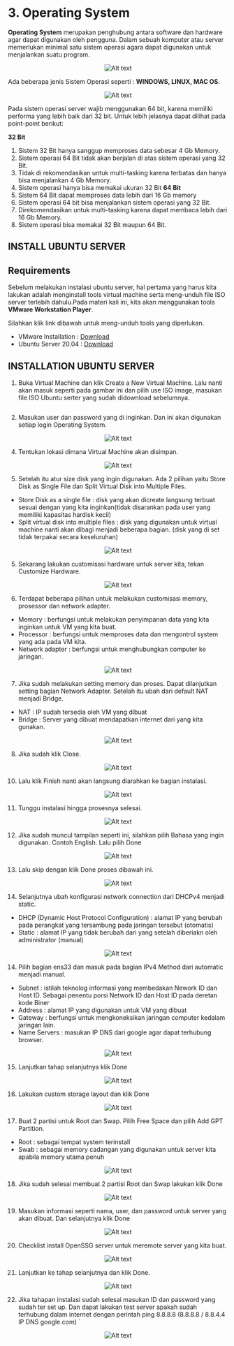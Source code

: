 # **3. Operating System**

**Operating System** merupakan penghubung antara software dan hardware agar dapat digunakan oleh pengguna. Dalam sebuah komputer atau server memerlukan minimal satu sistem operasi agara dapat digunakan untuk menjalankan suatu program. 

<p align="center">
<img src="../assets/image/3. OS & Linux/1. Operating System.JPG" alt="Alt text" title="Client - Server" style="display: inline-block; margin: 0 auto;  max-width: 300px ">
</p>

Ada beberapa jenis Sistem Operasi seperti : **WINDOWS, LINUX, MAC OS**.

<p align="center">
<img src="../assets/image/3. OS & Linux/2. OS.JPG" alt="Alt text" title="Client - Server" style="display: inline-block; margin: 0 auto;  max-width: 300px ">
</p>

Pada sistem operasi server wajib menggunakan 64 bit, karena memiliki performa yang lebih baik dari 32 bit. Untuk lebih jelasnya dapat dilihat pada point-point berikut:

**32 Bit​**
1. Sistem 32 Bit hanya sanggup memproses data sebesar 4 Gb Memory.
2. Sistem operasi 64 Bit tidak akan berjalan di atas sistem operasi yang 32 Bit.
3. Tidak di rekomendasikan untuk multi-tasking karena terbatas dan hanya bisa menjalankan 4 Gb Memory.
4. Sistem operasi hanya bisa memakai ukuran 32 Bit
**64 Bit​**
1. Sistem 64 Bit dapat memproses data lebih dari 16 Gb memory
2. Sistem operasi 64 bit bisa menjalankan sistem operasi yang 32 Bit.
3. Direkomendasikan untuk multi-tasking karena dapat membaca lebih dari 16 Gb Memory.
4. Sistem operasi bisa memakai 32 Bit maupun 64 Bit.


## **INSTALL UBUNTU SERVER**
## **Requirements​**
Sebelum melakukan instalasi ubuntu server, hal pertama yang harus kita lakukan adalah menginstall tools virtual machine serta meng-unduh file ISO server terlebih dahulu.Pada materi kali ini, kita akan menggunakan tools **VMware Workstation Player**.

Silahkan klik link dibawah untuk meng-unduh tools yang diperlukan.

- VMware Installation : [Download](https://www.vmware.com/products/workstation-player.html)
- Ubuntu Server 20.04 : [Download](https://releases.ubuntu.com/focal/)

## **INSTALLATION UBUNTU SERVER**
1.	Buka Virtual Machine dan klik Create a New Virtual Machine. Lalu nanti akan masuk seperti pada gambar ini dan pilih use ISO image, masukan file ISO Ubuntu serter yang sudah didownload sebelumnya.

<p align="center">
<img src="../assets/image/3. OS & Linux/A.png alt="Alt text" title="Client - Server" style="display: inline-block; margin: 0 auto;  max-width: 300px ">
</p>

2.	Masukan user dan password yang di inginkan. Dan ini akan digunakan setiap login Operating System.

<p align="center">
<img src="../assets/image/3. OS & Linux/B.PNG" alt="Alt text" title="Client - Server" style="display: inline-block; margin: 0 auto;  max-width: 300px ">
</p>
 
4.	Tentukan lokasi dimana Virtual Machine akan disimpan.

<p align="center">
<img src="../assets/image/3. OS & Linux/C.PNG" alt="Alt text" title="Client - Server" style="display: inline-block; margin: 0 auto;  max-width: 300px ">
</p>

5.	Setelah itu atur size disk yang ingin digunakan. Ada 2 pilihan yaitu Store Disk as Single File dan Split Virtual Disk into Multiple Files.
-	Store Disk as a single file : disk yang akan dicreate langsung terbuat sesuai dengan yang kita inginkan(tidak disarankan pada user yang memiliki kapasitas hardisk kecil)
-	Split virtual disk into multiple files : disk yang digunakan untuk virtual machine nanti akan dibagi menjadi beberapa bagian. (disk yang di set tidak terpakai secara keseluruhan)

<p align="center">
<img src="../assets/image/3. OS & Linux/D.PNG" alt="Alt text" title="Client - Server" style="display: inline-block; margin: 0 auto;  max-width: 300px ">
</p>

5.	Sekarang lakukan customisasi hardware untuk server kita, tekan Customize Hardware.

<p align="center">
<img src="../assets/image/3. OS & Linux/E.PNG" alt="Alt text" title="Client - Server" style="display: inline-block; margin: 0 auto;  max-width: 300px ">
</p>

6.	Terdapat beberapa pilihan untuk melakukan customisasi memory, prosessor dan network adapter.
-	Memory : berfungsi untuk melakukan penyimpanan data yang kita inginkan untuk VM yang kita buat. 
-	Processor : berfungsi untuk memproses data dan mengontrol system yang ada pada VM kita.
-	Network adapter : berfungsi untuk menghubungkan computer ke jaringan.

<p align="center">
<img src="../assets/image/3. OS & Linux/C.JPG" alt="Alt text" title="Client - Server" style="display: inline-block; margin: 0 auto;  max-width: 300px ">
</p>
 
7.	Jika sudah melakukan setting memory dan proses. Dapat dilanjutkan setting bagian Network Adapter. Setelah itu ubah dari default NAT menjadi Bridge.
-	NAT : IP sudah tersedia oleh VM yang dibuat
-	Bridge : Server yang dibuat mendapatkan internet dari yang kita gunakan.

<p align="center">
<img src="../assets/image/3. OS & Linux/C.JPG" alt="Alt text" title="Client - Server" style="display: inline-block; margin: 0 auto;  max-width: 300px ">
</p>
 
8.	Jika sudah klik Close.

<p align="center">
<img src="../assets/image/3. OS & Linux/C.JPG" alt="Alt text" title="Client - Server" style="display: inline-block; margin: 0 auto;  max-width: 300px ">
</p>

10.	Lalu klik Finish nanti akan langsung diarahkan ke bagian instalasi.

<p align="center">
<img src="../assets/image/3. OS & Linux/C.JPG" alt="Alt text" title="Client - Server" style="display: inline-block; margin: 0 auto;  max-width: 300px ">
</p>
 
11.	Tunggu instalasi hingga prosesnya selesai.

<p align="center">
<img src="../assets/image/3. OS & Linux/C.JPG" alt="Alt text" title="Client - Server" style="display: inline-block; margin: 0 auto;  max-width: 300px ">
</p>
 
12.	Jika sudah muncul tampilan seperti ini, silahkan pilih Bahasa yang ingin digunakan. Contoh English. Lalu pilih Done

<p align="center">
<img src="../assets/image/3. OS & Linux/C.JPG" alt="Alt text" title="Client - Server" style="display: inline-block; margin: 0 auto;  max-width: 300px ">
</p>
 
13.	Lalu skip dengan klik Done proses dibawah ini.
 
<p align="center">
<img src="../assets/image/3. OS & Linux/C.JPG" alt="Alt text" title="Client - Server" style="display: inline-block; margin: 0 auto;  max-width: 300px ">
</p>

14.	Selanjutnya ubah konfigurasi network connection dari DHCPv4 menjadi static.
-	DHCP (Dynamic Host Protocol Configuration) : alamat IP yang berubah pada perangkat yang tersambung pada jaringan tersebut (otomatis)
-	Static : alamat IP yang tidak berubah dari yang setelah diberiakn oleh administrator (manual)

<p align="center">
<img src="../assets/image/3. OS & Linux/C.JPG" alt="Alt text" title="Client - Server" style="display: inline-block; margin: 0 auto;  max-width: 300px ">
</p>
 
14.	Pilih bagian ens33 dan masuk pada bagian IPv4 Method dari automatic menjadi manual. 
-	Subnet : istilah teknolog informasi yang membedakan Nework ID dan Host ID. Sebagai penentu porsi Network ID dan Host ID pada deretan kode Biner
-	Address : alamat IP yang digunakan untuk VM yang dibuat 
-	Gateway : berfungsi untuk mengkoneksikan jaringan computer kedalam jaringan lain.
-	Name Servers : masukan IP DNS dari google agar dapat terhubung browser.

<p align="center">
<img src="../assets/image/3. OS & Linux/C.JPG" alt="Alt text" title="Client - Server" style="display: inline-block; margin: 0 auto;  max-width: 300px ">
</p>


15.	Lanjutkan tahap selanjutnya klik Done

<p align="center">
<img src="../assets/image/3. OS & Linux/C.JPG" alt="Alt text" title="Client - Server" style="display: inline-block; margin: 0 auto;  max-width: 300px ">
</p>

 
16.	Lakukan custom storage layout dan klik Done

<p align="center">
<img src="../assets/image/3. OS & Linux/C.JPG" alt="Alt text" title="Client - Server" style="display: inline-block; margin: 0 auto;  max-width: 300px ">
</p>

17.	Buat 2 partisi untuk Root dan Swap. Pilih Free Space dan pilih Add GPT Partition.
-	Root : sebagai tempat system terinstall
-	Swab : sebagai memory cadangan yang digunakan untuk server kita apabila memory utama penuh
 
<p align="center">
<img src="../assets/image/3. OS & Linux/C.JPG" alt="Alt text" title="Client - Server" style="display: inline-block; margin: 0 auto;  max-width: 300px ">
</p>
 

18.	Jika sudah selesai membuat 2 partisi Root dan Swap lakukan klik Done
 
<p align="center">
<img src="../assets/image/3. OS & Linux/C.JPG" alt="Alt text" title="Client - Server" style="display: inline-block; margin: 0 auto;  max-width: 300px ">
</p>

19.	Masukan informasi seperti nama, user, dan password untuk server yang akan dibuat. Dan selanjutnya klik Done

<p align="center">
<img src="../assets/image/3. OS & Linux/C.JPG" alt="Alt text" title="Client - Server" style="display: inline-block; margin: 0 auto;  max-width: 300px ">
</p>
 

20.	Checklist install OpenSSG server untuk meremote server yang kita buat.

<p align="center">
<img src="../assets/image/3. OS & Linux/C.JPG" alt="Alt text" title="Client - Server" style="display: inline-block; margin: 0 auto;  max-width: 300px ">
</p> 

21.	Lanjutkan ke tahap selanjutnya dan klik Done.

<p align="center">
<img src="../assets/image/3. OS & Linux/C.JPG" alt="Alt text" title="Client - Server" style="display: inline-block; margin: 0 auto;  max-width: 300px ">
</p> 
 

22.	Jika tahapan instalasi sudah selesai masukan ID dan password yang sudah ter set up. Dan dapat lakukan test server apakah sudah terhubung dalam internet dengan perintah ping 8.8.8.8 (8.8.8.8 / 8.8.4.4 IP DNS google.com)
 `
<p align="center">
<img src="../assets/image/3. OS & Linux/C.JPG" alt="Alt text" title="Client - Server" style="display: inline-block; margin: 0 auto;  max-width: 300px ">
</p>



